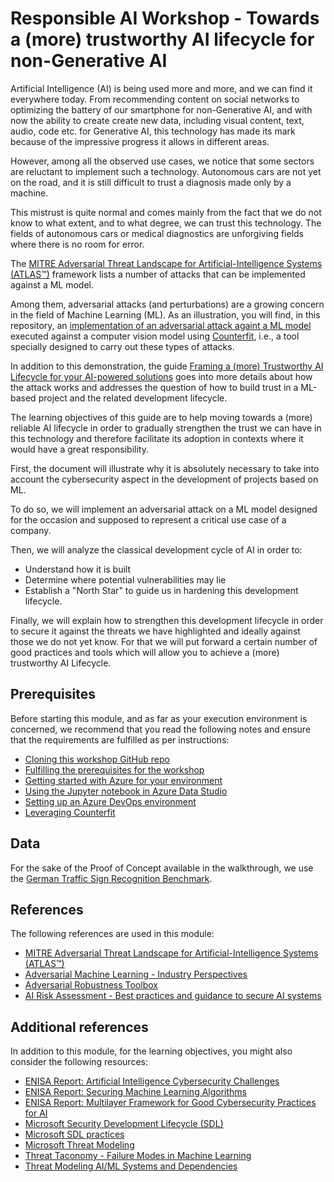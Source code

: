 # Responsible AI Workshop - Towards a (more) trustworthy AI lifecycle for non-Generative AI

Artificial Intelligence (AI) is being used more and more, and we can find it everywhere today. From recommending content on social networks to optimizing the battery of our smartphone for non-Generative AI, and with now the ability to create create new data, including visual content, text, audio, code etc.
for Generative AI, this technology has made its mark because of the impressive progress it allows in different areas. 

However, among all the observed use cases, we notice that some sectors are reluctant to implement such a technology. Autonomous cars are not yet on the road, and it is still difficult to trust a diagnosis made only by a machine. 

This mistrust is quite normal and comes mainly from the fact that we do not know to what extent, and to what degree, we can trust this technology. The fields of autonomous cars or medical diagnostics are unforgiving fields where there is no room for error.

The [MITRE Adversarial Threat Landscape for Artificial-Intelligence Systems (ATLAS™)](https://atlas.mitre.org/) framework lists a number of attacks that can be implemented against a ML model. 

Among them, adversarial attacks (and perturbations) are a growing concern in the field of Machine Learning (ML). As an illustration, you will find, in this repository, an [implementation of an adversarial attack againt a ML model](https://github.com/microsoft/responsible-ai-workshop/blob/main/nongen-ai-tooling-tutorials/hands-on-tutorials/adverserial_attacks_counterfit/adverserial_attacks_counterfit.ipynb) executed against a computer vision model using [Counterfit](https://github.com/Azure/counterfit), i.e., a tool specially designed to carry out these types of attacks. 

In addition to this demonstration, the guide [Framing a (more) Trustworthy AI Lifecycle for your AI-powered solutions](https://github.com/microsoft/responsible-ai-workshop/blob/main/trustworthy-ai-lifecycle/docs/framing-trustworthy-ai-lifecycle.docx) goes into more details about how the attack works and addresses the question of how to build trust in a ML-based project and the related development lifecycle.

The learning objectives of this guide are to help moving towards a (more) reliable AI lifecycle in order to gradually strengthen the trust we can have in this technology and therefore facilitate its adoption in contexts where it would have a great responsibility.

First, the document will illustrate why it is absolutely necessary to take into account the cybersecurity aspect in the development of projects based on ML. 
  
To do so, we will implement an adversarial attack on a ML model designed for the occasion and supposed to represent a critical use case of a company.

Then, we will analyze the classical development cycle of AI in order to:
* Understand how it is built
* Determine where potential vulnerabilities may lie
* Establish a "North Star" to guide us in hardening this development lifecycle.

Finally, we will explain how to strengthen this development lifecycle in order to secure it against the threats we have highlighted and ideally against those we do not yet know. For that we will put forward a certain number of good practices and tools which will allow you to achieve a (more) trustworthy AI Lifecycle.

## Prerequisites

Before starting this module, and as far as your execution environment is concerned, we recommend that you read the following notes and ensure that the requirements are fulfilled as per instructions:
* [Cloning this workshop GitHub repo](https://github.com/microsoft/responsible-ai-workshop/blob/main/perequisites/cloning-the-repo.md)
* [Fulfilling the prerequisites for the workshop](https://github.com/microsoft/responsible-ai-workshop/blob/main/perequisites/fulfilling-prerequisites.md)
* [Getting started with Azure for your environment](https://github.com/microsoft/responsible-ai-workshop/blob/main/perequisites/getting-started-with-azure.md) 
* [Using the Jupyter notebook in Azure Data Studio](https://github.com/microsoft/responsible-ai-workshop/blob/main/perequisites/using-jupyter-notebooks-in-azure-data-studio.md)
* [Setting up an Azure DevOps environment](https://github.com/microsoft/responsible-ai-workshop/blob/main/perequisites/setting-up-an-azure-devops-env.md)
* [Leveraging Counterfit](https://github.com/microsoft/responsible-ai-workshop/blob/main/perequisites/leveraging-counterfit.md)

## Data

For the sake of the Proof of Concept available in the walkthrough, we use the [German Traffic Sign Recognition Benchmark](https://benchmark.ini.rub.de/gtsrb_news.html).

## References

The following references are used in this module:
* [MITRE Adversarial Threat Landscape for Artificial-Intelligence Systems (ATLAS™)](https://atlas.mitre.org/matrices/ATLAS)
* [Adversarial Machine Learning - Industry Perspectives](https://arxiv.org/pdf/2002.05646.pdf)
* [Adversarial Robustness Toolbox](https://github.com/Trusted-AI/adversarial-robustness-toolbox)
* [AI Risk Assessment - Best practices and guidance to secure AI systems](https://github.com/Azure/AI-Security-Risk-Assessment/blob/main/AI_Risk_Assessment_v4.1.4.pdf)

## Additional references

In addition to this module, for the learning objectives, you might also consider the following resources:
* [ENISA Report: Artificial Intelligence Cybersecurity Challenges](https://www.enisa.europa.eu/publications/artificial-intelligence-cybersecurity-challenges)
* [ENISA Report: Securing Machine Learning Algorithms](https://www.enisa.europa.eu/publications/securing-machine-learning-algorithms)
* [ENISA Report: Multilayer Framework for Good Cybersecurity Practices for AI](https://www.enisa.europa.eu/publications/multilayer-framework-for-good-cybersecurity-practices-for-ai)   
* [Microsoft Security Development Lifecycle (SDL)](https://www.microsoft.com/en-us/securityengineering/sdl)
* [Microsoft SDL practices](https://www.microsoft.com/en-us/securityengineering/sdl/practices)
* [Microsoft Threat Modeling](https://www.microsoft.com/en-us/securityengineering/sdl/threatmodeling)
* [Threat Taconomy - Failure Modes in Machine Learning](https://learn.microsoft.com/en-us/security/engineering/failure-modes-in-machine-learning)
* [Threat Modeling AI/ML Systems and Dependencies](https://learn.microsoft.com/en-us/security/engineering/threat-modeling-aiml)